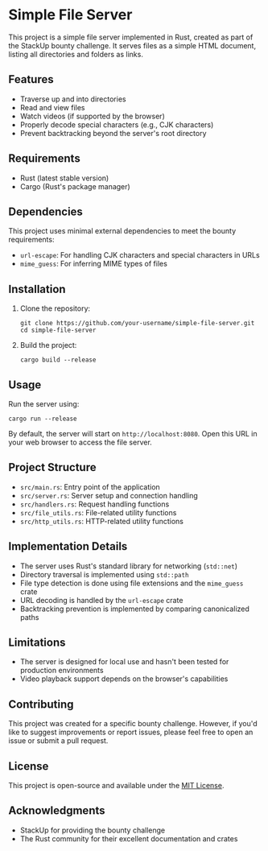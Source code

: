 # Simple File Server

This project is a simple file server implemented in Rust, created as part of the StackUp bounty challenge. It serves files as a simple HTML document, listing all directories and folders as links.

## Features

- Traverse up and into directories
- Read and view files
- Watch videos (if supported by the browser)
- Properly decode special characters (e.g., CJK characters)
- Prevent backtracking beyond the server's root directory

## Requirements

- Rust (latest stable version)
- Cargo (Rust's package manager)

## Dependencies

This project uses minimal external dependencies to meet the bounty requirements:

- `url-escape`: For handling CJK characters and special characters in URLs
- `mime_guess`: For inferring MIME types of files

## Installation

1. Clone the repository:

   ```
   git clone https://github.com/your-username/simple-file-server.git
   cd simple-file-server
   ```

2. Build the project:
   ```
   cargo build --release
   ```

## Usage

Run the server using:

```
cargo run --release
```

By default, the server will start on `http://localhost:8080`. Open this URL in your web browser to access the file server.

## Project Structure

- `src/main.rs`: Entry point of the application
- `src/server.rs`: Server setup and connection handling
- `src/handlers.rs`: Request handling functions
- `src/file_utils.rs`: File-related utility functions
- `src/http_utils.rs`: HTTP-related utility functions

## Implementation Details

- The server uses Rust's standard library for networking (`std::net`)
- Directory traversal is implemented using `std::path`
- File type detection is done using file extensions and the `mime_guess` crate
- URL decoding is handled by the `url-escape` crate
- Backtracking prevention is implemented by comparing canonicalized paths

## Limitations

- The server is designed for local use and hasn't been tested for production environments
- Video playback support depends on the browser's capabilities

## Contributing

This project was created for a specific bounty challenge. However, if you'd like to suggest improvements or report issues, please feel free to open an issue or submit a pull request.

## License

This project is open-source and available under the [MIT License](LICENSE).

## Acknowledgments

- StackUp for providing the bounty challenge
- The Rust community for their excellent documentation and crates
